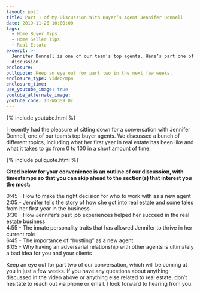 ```yaml
---
layout: post
title: Part 1 of My Discussion With Buyer’s Agent Jennifer Donnell
date: 2019-11-26 10:00:00
tags:
  - Home Buyer Tips
  - Home Seller Tips
  - Real Estate
excerpt: >-
  Jennifer Donnell is one of our team’s top agents. Here’s part one of our
  discussion.
enclosure:
pullquote: Keep an eye out for part two in the next few weeks.
enclosure_type: video/mp4
enclosure_time:
use_youtube_image: true
youtube_alternate_image:
youtube_code: ID-WG3S9_Dc
---
```


{% include youtube.html %}

I recently had the pleasure of sitting down for a conversation with Jennifer Donnell, one of our team’s top buyer agents. We discussed a bunch of different topics, including what her first year in real estate has been like and what it takes to go from 0 to 100 in a short amount of time.

{% include pullquote.html %}

**Cited below for your convenience is an outline of our discussion, with timestamps so that you can skip ahead to the section(s) that interest you the most:**

0:45 - How to make the right decision for who to work with as a new agent<br>2:05 - Jennifer tells the story of how she got into real estate and some tales from her first year in the business<br>3:30 - How Jennifer’s past job experiences helped her succeed in the real estate business<br>4:55 - The innate personality traits that has allowed Jennifer to thrive in her current role<br>6:45 - The importance of “hustling” as a new agent<br>8:05 - Why having an adversarial relationship with other agents is ultimately a bad idea for you and your clients

Keep an eye out for part two of our conversation, which will be coming at you in just a few weeks. If you have any questions about anything discussed in the video above or anything else related to real estate, don’t hesitate to reach out via phone or email. I look forward to hearing from you.